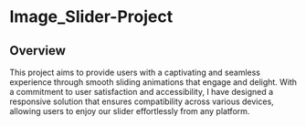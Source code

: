 # Image_Slider-Project
## Overview
This project aims to provide users with a captivating and seamless experience through smooth sliding animations that engage and delight. With a commitment to user satisfaction and accessibility, I have designed a responsive solution that ensures compatibility across various devices, allowing users to enjoy our slider effortlessly from any platform. 
